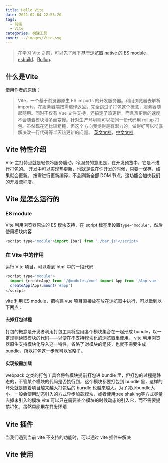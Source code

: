 ```yaml
---
title: Hello Vite
date: 2021-02-04 22:53:20
tags:
  - 前端
  - Vite
categories: 构建工具
cover: ../images/Vite.svg
---
```


> 在学习 Vite 之前，可以先了解下[基于浏览器 native 的 ES module](https://developer.mozilla.org/zh-CN/docs/Web/JavaScript/Reference/Statements/import)、[esbuild](https://esbuild.github.io/)、[Rollup](https://www.rollupjs.com/)、

## 什么是Vite

借用作者的原话：

> Vite，一个基于浏览器原生 ES imports 的开发服务器。利用浏览器去解析 imports，在服务器端按需编译返回，完全跳过了打包这个概念，服务器随起随用。同时不仅有 Vue 文件支持，还搞定了热更新，而且热更新的速度不会随着模块增多而变慢。针对生产环境则可以把同一份代码用 rollup 打包。虽然现在还比较粗糙，但这个方向我觉得是有潜力的，做得好可以彻底解决改一行代码等半天热更新的问题。
> [英文文档](https://vitejs.dev/)，[中文文档](https://cn.vitejs.dev/)

## Vite 特性介绍

Vite 主打特点就是轻快冷服务启动。冷服务的意思是，在开发预览中，它是不进行打包的。
开发中可以实现热更新，也就是说在你开发的时候，只要一保存，结果就会更新。
按需进行更新编译，不会刷新全部 DOM 节点。这功能会加快我们的开发流程度。

## Vite 是怎么运行的

### ES module

Vite 利用浏览器原生的 ES 模块支持，在 script 标签里设置`type="module"`，然后使用模块内容

```javascript
<script type="module">import {bar} from './bar.js‘</script>
```

### 在 Vite 中的作用

运行 Vite 项目，可以看到 html 中的一段代码

```javascript
<script type="module">
  import {createApp} from '/@modules/vue' import App from '/App.vue'
  createApp(App).mount('#app')
</script>
```

vite 利用 ES module，把构建 vue 项目直接放在放在浏览器中执行，可以做到以下两点：

#### 去掉打包过程

打包的概念是开发者利用打包工具将应用各个模块集合在一起形成 bundle，以一定规则读取模块的代码——以便在不支持模块化的浏览器里使用。
vite 利用浏览器原生支持模块化导入这一特性，省略了对模块的组装，也就不需要生成 bundle，所以打包这一步就可以省略了。

#### 实现按需加载
webpack 之类的打包工具会将各模块提前打包进 bundle 里，但打包的过程是静态的，不管某个模块的代码是否执行到，这个模块都要打包到 bundle 里，这样的坏处就是随着项目越来越大打包后的 bundle 也越来越大。为了减小bundle大小，一般会使用动态引入的方式异步加载模块，或者使用tree shaking等方式尽量去掉未引入的模块
vite 可以只在需要某个模块的时候动态的引入它，而不需要提前打包，虽然只能用在开发环境
## Vite 插件

当我们遇到当前 vite 不支持的功能时，可以通过 vite 插件来解决

## Vite 使用
